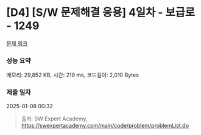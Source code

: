 # [D4] [S/W 문제해결 응용] 4일차 - 보급로 - 1249 

[문제 링크](https://swexpertacademy.com/main/code/problem/problemDetail.do?contestProbId=AV15QRX6APsCFAYD) 

### 성능 요약

메모리: 29,852 KB, 시간: 219 ms, 코드길이: 2,010 Bytes

### 제출 일자

2025-01-08 00:32



> 출처: SW Expert Academy, https://swexpertacademy.com/main/code/problem/problemList.do